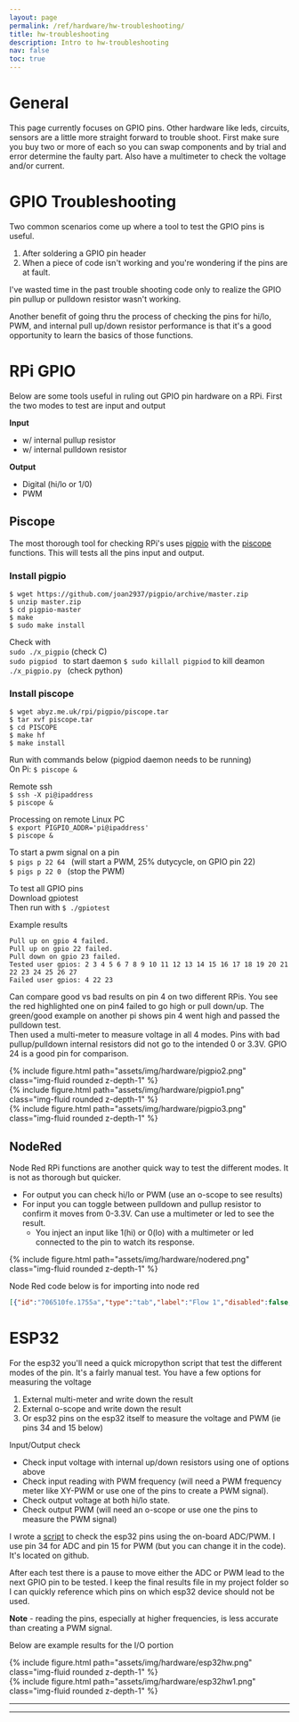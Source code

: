 ```yaml
---
layout: page
permalink: /ref/hardware/hw-troubleshooting/
title: hw-troubleshooting
description: Intro to hw-troubleshooting
nav: false
toc: true
---
```

# General
This page currently focuses on GPIO pins. Other hardware like leds, circuits, sensors are a little more straight forward to trouble shoot. First make sure you buy two or more of each so you can swap components and by trial and error determine the faulty part. Also have a multimeter to check the voltage and/or current.

# GPIO Troubleshooting
Two common scenarios come up where a tool to test the GPIO pins is useful.  
1. After soldering a GPIO pin header
2. When a piece of code isn't working and you're wondering if the pins are at fault. 

I've wasted time in the past trouble shooting code only to realize the GPIO pin pullup or pulldown resistor wasn't working.

Another benefit of going thru the process of checking the pins for hi/lo, PWM, and internal pull up/down resistor performance is that it's a good opportunity to learn the basics of those functions.

# RPi GPIO
Below are some tools useful in ruling out GPIO pin hardware on a RPi. First the two modes to test are input and output

**Input**
- w/ internal pullup resistor
- w/ internal pulldown resistor

**Output**
- Digital (hi/lo or 1/0)
- PWM

## Piscope
The most thorough tool for checking RPi's uses [pigpio](https://abyz.me.uk/rpi/pigpio/python.html) with the
[piscope](https://abyz.me.uk/rpi/pigpio/piscope.html) functions. This will tests all the pins input and output.

### Install pigpio
```$ wget https://github.com/joan2937/pigpio/archive/master.zip```  
```$ unzip master.zip```  
```$ cd pigpio-master```  
```$ make```  
```$ sudo make install```  

Check with  
```sudo ./x_pigpio``` (check C)  
```sudo pigpiod ``` to start daemon
```$ sudo killall pigpiod``` to kill deamon  
```./x_pigpio.py ``` (check python)  

### Install piscope
```$ wget abyz.me.uk/rpi/pigpio/piscope.tar```  
```$ tar xvf piscope.tar```  
```$ cd PISCOPE```  
```$ make hf```  
```$ make install```  

Run with commands below (pigpiod daemon needs to be running)  
On Pi: ```$ piscope &```  

Remote ssh  
```$ ssh -X pi@ipaddress```  
```$ piscope & ```  

Processing on remote Linux PC  
```$ export PIGPIO_ADDR='pi@ipaddress'```  
```$ piscope &```  

To start a pwm signal on a pin  
```$ pigs p 22 64 ``` (will start a PWM, 25% dutycycle, on GPIO pin 22)  
```$ pigs p 22 0 ``` (stop the PWM)  

To test all GPIO pins  
Download gpiotest  
Then run with ```$ ./gpiotest```  

Example results  
```console
Pull up on gpio 4 failed.
Pull up on gpio 22 failed.
Pull down on gpio 23 failed.
Tested user gpios: 2 3 4 5 6 7 8 9 10 11 12 13 14 15 16 17 18 19 20 21 22 23 24 25 26 27 ​
Failed user gpios: 4 22 23
```

Can compare good vs bad results on pin 4 on two different RPis. You see the red highlighted one on pin4 failed to go high or pull down/up. The green/good example on another pi shows pin 4 went high and passed the pulldown test.  
Then used a multi-meter to measure voltage in all 4 modes.
Pins with bad pullup/pulldown internal resistors did not go to the intended 0 or 3.3V.
GPIO 24 is a good pin for comparison.
<div class="row">
    <div class="col-xlg-auto mt-3 mt-md-0">
        {% include figure.html path="assets/img/hardware/pigpio2.png" class="img-fluid rounded z-depth-1" %}
    </div>
    <div class="col-auto mt-3 mt-md-0">
        {% include figure.html path="assets/img/hardware/pigpio1.png" class="img-fluid rounded z-depth-1" %}
    </div>
</div>
<div class="row">
    <div class="col-md mt-3 mt-md-0">
        {% include figure.html path="assets/img/hardware/pigpio3.png" class="img-fluid rounded z-depth-1" %}
    </div>
</div>

## NodeRed
Node Red RPi functions are another quick way to test the different modes. It is not as thorough but quicker.
* ​For output you can check hi/lo or PWM (use an o-scope to see results)
* For input you can toggle between pulldown and pullup resistor to confirm it moves from 0-3.3V. Can use a multimeter or led to see the result.
    * You inject an input like 1(hi) or 0(lo) with a multimeter or led connected to the pin to watch its response.
<div class="row">
    <div class="col-md mt-3 mt-md-0">
        {% include figure.html path="assets/img/hardware/nodered.png" class="img-fluid rounded z-depth-1" %}
    </div>
</div>

​Node Red code below is for importing into node red
```json
[{"id":"706510fe.1755a","type":"tab","label":"Flow 1","disabled":false,"info":""},{"id":"47f6d9a9.6d86c8","type":"group","z":"706510fe.1755a","name":"OUTPUT - PWM","style":{"label":true,"fill":"#addb7b"},"nodes":["ac9df3b9.6814a","95f23903.8359d8","ea6f64c4.58dc18"],"x":654,"y":139,"w":312,"h":122},{"id":"a65846a0.950598","type":"group","z":"706510fe.1755a","name":"OUTPUT-DIGITIAL (0/1)","style":{"label":true,"fill":"#c8e7a7"},"nodes":["3d763c68.d3c4c4","daacaf30.bc261","bf6bc9a6.43e5b8"],"x":334,"y":139,"w":292,"h":122},{"id":"ae60ca9f.edea08","type":"group","z":"706510fe.1755a","name":"INPUT (PULLUP/PULLDOWN)","style":{"label":true,"fill":"#ffff7f"},"nodes":["71d1e9d1.027e38","63e531c7.f632"],"x":494,"y":299,"w":352,"h":82},{"id":"3d763c68.d3c4c4","type":"rpi-gpio out","z":"706510fe.1755a","g":"a65846a0.950598","name":"","pin":"7","set":false,"level":"0","freq":"50","out":"out","x":550,"y":200,"wires":[]},{"id":"daacaf30.bc261","type":"inject","z":"706510fe.1755a","g":"a65846a0.950598","name":"","props":[{"p":"payload"},{"p":"topic","vt":"str"}],"repeat":"","crontab":"","once":false,"onceDelay":0.1,"topic":"","payload":"1","payloadType":"num","x":430,"y":180,"wires":[["3d763c68.d3c4c4"]]},{"id":"bf6bc9a6.43e5b8","type":"inject","z":"706510fe.1755a","g":"a65846a0.950598","name":"","props":[{"p":"payload"},{"p":"topic","vt":"str"}],"repeat":"","crontab":"","once":false,"onceDelay":0.1,"topic":"","payload":"0","payloadType":"num","x":430,"y":220,"wires":[["3d763c68.d3c4c4"]]},{"id":"ac9df3b9.6814a","type":"inject","z":"706510fe.1755a","g":"47f6d9a9.6d86c8","name":"","props":[{"p":"payload"},{"p":"topic","vt":"str"}],"repeat":"","crontab":"","once":false,"onceDelay":0.1,"topic":"","payload":"20","payloadType":"num","x":750,"y":180,"wires":[["ea6f64c4.58dc18"]]},{"id":"71d1e9d1.027e38","type":"rpi-gpio in","z":"706510fe.1755a","g":"ae60ca9f.edea08","name":"","pin":"16","intype":"down","debounce":"25","read":true,"x":580,"y":340,"wires":[["63e531c7.f632"]]},{"id":"63e531c7.f632","type":"debug","z":"706510fe.1755a","g":"ae60ca9f.edea08","name":"","active":true,"tosidebar":true,"console":false,"tostatus":false,"complete":"false","statusVal":"","statusType":"auto","x":730,"y":340,"wires":[]},{"id":"95f23903.8359d8","type":"inject","z":"706510fe.1755a","g":"47f6d9a9.6d86c8","name":"","props":[{"p":"payload"},{"p":"topic","vt":"str"}],"repeat":"","crontab":"","once":false,"onceDelay":0.1,"topic":"","payload":"10","payloadType":"num","x":750,"y":220,"wires":[["ea6f64c4.58dc18"]]},{"id":"ea6f64c4.58dc18","type":"rpi-gpio out","z":"706510fe.1755a","g":"47f6d9a9.6d86c8","name":"","pin":"15","set":false,"level":"0","freq":"50","out":"pwm","x":880,"y":200,"wires":[]}]
```

# ESP32
For the esp32 you'll need a quick micropython script that test the different modes of the pin. It's a fairly manual test. 
You have a few options for measuring the voltage
1. External multi-meter and write down the result
2. External o-scope and write down the result
3. Or esp32 pins on the esp32 itself to measure the voltage and PWM (ie pins 34 and 15 below)  

Input/Output check
* Check input voltage with internal up/down resistors using one of options above
* Check input reading with PWM frequency (will need a PWM frequency meter like XY-PWM or use one of the pins to create a PWM signal).
* Check output voltage at both hi/lo state.
* Check output PWM (will need an o-scope or use one the pins to measure the PWM signal)  

I wrote a [script](https://github.com/stemjust4u/hardware-troubleshooting/tree/main/upython) to check the esp32 pins using the on-board ADC/PWM. I use pin 34 for ADC and pin 15 for PWM (but you can change it in the code). It's located on github.  

After each test there is a pause to move either the ADC or PWM lead to the next GPIO pin to be tested.  I keep the final results file in my project folder so I can quickly reference which pins on which esp32 device should not be used.

**Note** - reading the pins, especially at higher frequencies, is less accurate than creating a PWM signal.

Below are example results for the I/O portion
<div class="row">
    <div class="col-md mt-3 mt-md-0">
        {% include figure.html path="assets/img/hardware/esp32hw.png" class="img-fluid rounded z-depth-1" %}
    </div>
</div>
<div class="row">
    <div class="col-md mt-3 mt-md-0">
        {% include figure.html path="assets/img/hardware/esp32hw1.png" class="img-fluid rounded z-depth-1" %}
    </div>
</div>


-----------------------------  
-----------------------------  